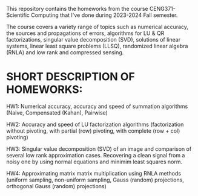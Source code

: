 This repository contains the homeworks from the course CENG371-Scientific Computing that I've done during 2023-2024 Fall semester.

The course covers a variety range of topics such as numerical accuracy, the sources and propagations of errors, algorithms for LU & QR factorizations, 
singular value decomposition (SVD), solutions of linear systems, linear least square problems (LLSQ), randomized linear algebra (RNLA) and low rank and compressed sensing.

# SHORT DESCRIPTION OF HOMEWORKS:

HW1: Numerical accuracy, accuracy and speed of summation algorithms (Naive, Compensated (Kahan), Pairwise)

HW2: Accuracy and speed of LU factorization algorithms (factorization without pivoting, with partial (row) pivoting, with complete (row + col) pivoting)

HW3: Singular value decomposition (SVD) of an image and comparison of several low rank approximation cases. Recovering a clean signal from a noisy one by using
normal equations and minimim least squares norm.

HW4: Approximating matrix matrix multiplication using RNLA methods (uniform sampling, non-uniform sampling, Gauss (random) projections, orthogonal Gauss (random) projections) 
